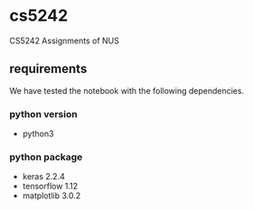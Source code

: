 # cs5242
CS5242 Assignments of NUS

## requirements

We have tested the notebook with the following dependencies.

### python version
- python3

### python package
- keras 2.2.4
- tensorflow 1.12
- matplotlib 3.0.2
